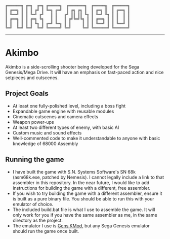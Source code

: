 ```
╔══════╗ ╔═╗  ╔═╗ ╔═════╗  ╔═══════╗  ╔═════╗  ╔══════╗
║ ╔══╗ ║ ║ ║ ╔╝ ║ ╚═╗ ╔═╝  ║ ╔╗ ╔╗ ║  ║ ╔═╗ ║  ║ ╔══╗ ║
║ ╚══╝ ║ ║ ╚═╝ ╔╝   ║ ║   ╔╝ ║║ ║║ ╚╗ ║ ╚═╝ ╚╗ ║ ║  ║ ║
║ ╔══╗ ║ ║ ╔═╗ ╚╗   ║ ║   ║ ╔╝╚═╝╚╗ ║ ║ ╔══╗ ║ ║ ║  ║ ║
║ ║  ║ ║ ║ ║ ╚╗ ║ ╔═╝ ╚═╗ ║ ║     ║ ║ ║ ╚══╝ ║ ║ ╚══╝ ║
╚═╝  ╚═╝ ╚═╝  ╚═╝ ╚═════╝ ╚═╝     ╚═╝ ╚══════╝ ╚══════╝
```
---

# Akimbo

Akimbo is a side-scrolling shooter being developed for the Sega Genesis/Mega Drive. It will have an emphasis on fast-paced action and nice setpieces and cutscenes.

## Project Goals

- At least one fully-polished level, including a boss fight
- Expandable game engine with reusable modules
- Cinematic cutscenes and camera effects
- Weapon power-ups
- At least two different types of enemy, with basic AI
- Custom music and sound effects
- Well-commented code to make it understandable to anyone with basic knowledge of 68000 Assembly

## Running the game

- I have built the game with S.N. Systems Software's SN 68k (asm68k.exe, patched by Nemesis). I cannot legally include a link to that assembler in this repository. In the near future, I would like to add instructions for building the game with a different, free assembler.
- If you wish to try building the game with a different assembler, ensure it is built as a pure binary file. You should be able to run this with your emulator of choice.
- The included build.bat file is what I use to assemble the game. It will only work for you if you have the same assembler as me, in the same directory as the project.
- The emulator I use is [Gens KMod,](http://gendev.spritesmind.net/page-gensK.html) but any Sega Genesis emulator should run the game once built.
